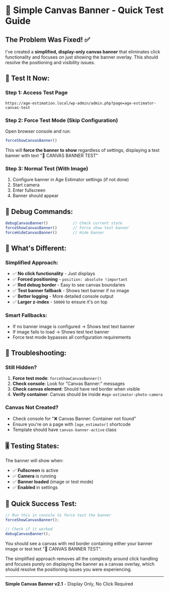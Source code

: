 # 🎨 Simple Canvas Banner - Quick Test Guide

## The Problem Was Fixed! ✅

I've created a **simplified, display-only canvas banner** that eliminates click functionality and focuses on just showing the banner overlay. This should resolve the positioning and visibility issues.

## 🧪 **Test It Now:**

### **Step 1: Access Test Page**
```
https://age-estimation.local/wp-admin/admin.php?page=age-estimator-canvas-test
```

### **Step 2: Force Test Mode (Skip Configuration)**
Open browser console and run:
```javascript
forceShowCanvasBanner()
```
This will **force the banner to show** regardless of settings, displaying a test banner with text "🎯 CANVAS BANNER TEST"

### **Step 3: Normal Test (With Image)**
1. Configure banner in Age Estimator settings (if not done)
2. Start camera
3. Enter fullscreen 
4. Banner should appear

## 🔧 **Debug Commands:**
```javascript
debugCanvasBanner()           // Check current state
forceShowCanvasBanner()       // Force show test banner
forceHideCanvasBanner()       // Hide banner
```

## 🎯 **What's Different:**

### **Simplified Approach:**
- ✅ **No click functionality** - Just displays
- ✅ **Forced positioning** - `position: absolute !important`
- ✅ **Red debug border** - Easy to see canvas boundaries
- ✅ **Test banner fallback** - Shows text banner if no image
- ✅ **Better logging** - More detailed console output
- ✅ **Larger z-index** - `50000` to ensure it's on top

### **Smart Fallbacks:**
- If no banner image is configured → Shows test text banner
- If image fails to load → Shows test text banner  
- Force test mode bypasses all configuration requirements

## 🐛 **Troubleshooting:**

### **Still Hidden?**
1. **Force test mode**: `forceShowCanvasBanner()` 
2. **Check console**: Look for "Canvas Banner:" messages
3. **Check canvas element**: Should have red border when visible
4. **Verify container**: Canvas should be inside `#age-estimator-photo-camera`

### **Canvas Not Created?**
- Check console for "❌ Canvas Banner: Container not found"
- Ensure you're on a page with `[age_estimator]` shortcode
- Template should have `canvas-banner-active` class

## 🎚️ **Testing States:**

The banner will show when:
- ✅ **Fullscreen** is active
- ✅ **Camera** is running  
- ✅ **Banner loaded** (image or test mode)
- ✅ **Enabled** in settings

## 🚀 **Quick Success Test:**

```javascript
// Run this in console to force test the banner
forceShowCanvasBanner();

// Check if it worked
debugCanvasBanner();
```

You should see a canvas with red border containing either your banner image or test text "🎯 CANVAS BANNER TEST".

The simplified approach removes all the complexity around click handling and focuses purely on displaying the banner as a canvas overlay, which should resolve the positioning issues you were experiencing.

---

**Simple Canvas Banner v2.1** - Display Only, No Click Required